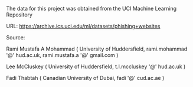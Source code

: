 The data for this project was obtained from the
UCI Machine Learning Repository

  URL: https://archive.ics.uci.edu/ml/datasets/phishing+websites

Source:

 Rami Mustafa A Mohammad (
   University of Huddersfield, 
   rami.mohammad '@' hud.ac.uk,
   rami.mustafa.a '@' gmail.com
 )

 Lee McCluskey (
   University of Huddersfield, 
   t.l.mccluskey '@' hud.ac.uk
 )

 Fadi Thabtah (
   Canadian University of Dubai, 
   fadi '@' cud.ac.ae
 )
